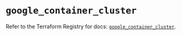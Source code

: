 # `google_container_cluster`

Refer to the Terraform Registry for docs: [`google_container_cluster`](https://registry.terraform.io/providers/hashicorp/google/5.33.0/docs/resources/container_cluster).
